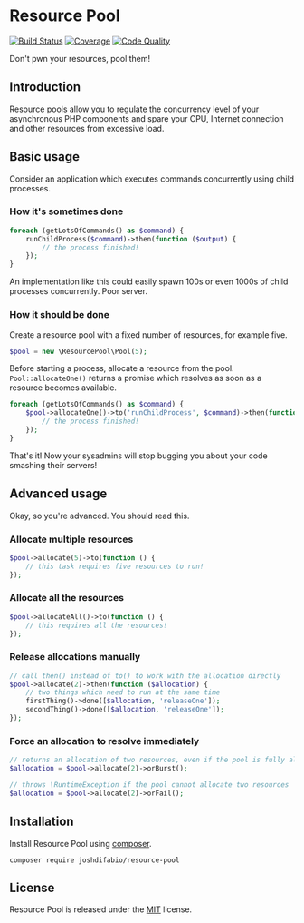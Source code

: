 # Resource Pool

[![Build Status](https://img.shields.io/travis/joshdifabio/resource-pool.svg?style=flat-square)](https://travis-ci.org/joshdifabio/resource-pool)
[![Coverage](https://img.shields.io/codecov/c/github/joshdifabio/resource-pool.svg?style=flat-square)](http://codecov.io/github/joshdifabio/resource-pool)
[![Code Quality](https://img.shields.io/scrutinizer/g/joshdifabio/resource-pool.svg?style=flat-square)](https://scrutinizer-ci.com/g/joshdifabio/resource-pool/)

Don't pwn your resources, pool them!

## Introduction

Resource pools allow you to regulate the concurrency level of your asynchronous PHP components and spare your CPU, Internet connection and other resources from excessive load.

## Basic usage

Consider an application which executes commands concurrently using child processes.

### How it's sometimes done

```php
foreach (getLotsOfCommands() as $command) {
    runChildProcess($command)->then(function ($output) {
        // the process finished!
    });
}
```

An implementation like this could easily spawn 100s or even 1000s of child processes concurrently. Poor server.

### How it should be done

Create a resource pool with a fixed number of resources, for example five.

```php
$pool = new \ResourcePool\Pool(5);
```

Before starting a process, allocate a resource from the pool. `Pool::allocateOne()` returns a promise which resolves as soon as a resource becomes available.

```php
foreach (getLotsOfCommands() as $command) {
    $pool->allocateOne()->to('runChildProcess', $command)->then(function ($output) {
        // the process finished!
    });
}
```

That's it! Now your sysadmins will stop bugging you about your code smashing their servers!

## Advanced usage

Okay, so you're advanced. You should read this.

### Allocate multiple resources

```php
$pool->allocate(5)->to(function () {
    // this task requires five resources to run!
});
```

### Allocate all the resources

```php
$pool->allocateAll()->to(function () {
    // this requires all the resources!
});
```

### Release allocations manually

```php
// call then() instead of to() to work with the allocation directly
$pool->allocate(2)->then(function ($allocation) {
    // two things which need to run at the same time
    firstThing()->done([$allocation, 'releaseOne']);
    secondThing()->done([$allocation, 'releaseOne']);
});
```

### Force an allocation to resolve immediately

```php
// returns an allocation of two resources, even if the pool is fully allocated
$allocation = $pool->allocate(2)->orBurst();
```

```php
// throws \RuntimeException if the pool cannot allocate two resources
$allocation = $pool->allocate(2)->orFail();
```

## Installation

Install Resource Pool using [composer](https://getcomposer.org/).

```
composer require joshdifabio/resource-pool
```

## License

Resource Pool is released under the [MIT](https://github.com/joshdifabio/resource-pool/blob/master/LICENSE) license.
